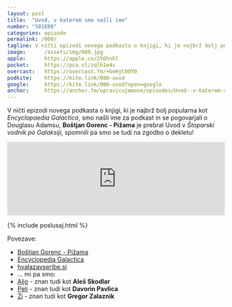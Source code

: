 ```yaml
---
layout: post
title:  "Uvod, v katerem smo našli ime"
number: "S01E00"
categories: epizode
permalink: /000/
tagline: V ničti epizodi novega podkasta o knjigi, ki je najbrž bolj popularna kot Encyclopedia Galactica, smo našli ime za podkast in se pogovarjali o Douglasu Adamsu in še kaj! Citat prebere Boštjan Gorenc - Pižama!
image:		/assets/img/000.jpg
apple:		https://apple.co/2YGhnhl
pocket:		https://pca.st/zqlh1e4s
overcast:	https://overcast.fm/+beHjC0OY0
podkite:	https://kite.link/000-uvod
google:		https://kite.link/000-uvod?open=google
anchor:		https://anchor.fm/opravicujemose/episodes/Uvod--v-katerem-smo-nali-ime-----uvod-v-trilogijo-v-petih-delih-prebere-Botjan-Gorenc---Piama-eedfno/a-a3j8jnq
---
```


V ničti epizodi novega podkasta o knjigi, ki je najbrž bolj popularna kot _Encyclopaedia Galactica_, smo našli ime za podkast in se pogovarjali o Douglasu Adamsu, **Boštjan Gorenc - Pižama** je prebral Uvod v _Štoparski vodnik po Galaksiji_, spomnili pa smo se tudi na zgodbo o dekletu! 

<iframe src="https://www.listennotes.com/podcasts/opravičujemo-se-za/uvod-v-katerem-smo-našli-ime-UEPfmgZ6hNl/embed/" height="170px" width="100%" style="width: 1px; min-width: 100%;" loading="lazy" frameborder="0" scrolling="no"></iframe> 

{% include poslusaj.html %}

Povezave: 
- [Boštjan Gorenc - Pižama](http://pizama.net/)
- [Encyclopedia Galactica](https://en.wikipedia.org/wiki/Encyclopedia_Galactica)
- [hvalazavseribe.si](https://hvalazavseribe.si/)
- ... mi pa smo:
- [Aljo](https://twitter.com/kozli42) - znan tudi kot **Aleš Skodlar**
- [Peli](https://twitter.com/DavorinPavlica) - znan tudi kot **Davorin Pavlica**
- [Zi](https://twitter.com/gregorzalaznik) - znan tudi kot **Gregor Zalaznik**